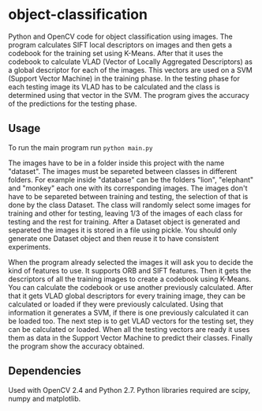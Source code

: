 # object-classification
Python and OpenCV code for object classification using images.
The program calculates SIFT local descriptors on images and then gets a codebook for the training set using K-Means.
After that it uses the codebook to calculate VLAD (Vector of Locally Aggregated Descriptors) as a global descriptor for each
of the images. This vectors are used on a SVM (Support Vector Machine) in the training phase. In the testing phase for each
testing image its VLAD has to be calculated and the class is determined using that vector in the SVM. The program gives the
accuracy of the predictions for the testing phase.

## Usage
To run the main program run ``python main.py``

The images have to be in a folder inside this project with the name "dataset". The images must be separeted between classes
in different folders. For example inside "database" can be the folders "lion", "elephant" and "monkey" each one with its
corresponding images. The images don't have to be separeted between training and testing, the selection of that is done by
the class Dataset. The class will randomly select some images for training and other for testing, leaving 1/3 of the images
of each class for testing and the rest for training. After a Dataset object is generated and separeted the images it is stored
in a file using pickle. You should only generate one Dataset object and then reuse it to have consistent experiments.

When the program already selected the images it will ask you to decide the kind of features to use. It supports ORB and SIFT
features. Then it gets the descriptors of all the training images to create a codebook using K-Means. You can calculate the
codebook or use another previously calculated. After that it gets VLAD global descriptors for every training image, they can
be calculated or loaded if they were previously calculated. Using that information it generates a SVM, if there is one previously
calculated it can be loaded too. The next step is to get VLAD vectors for the testing set, they can be calculated or loaded.
When all the testing vectors are ready it uses them as data in the Support Vector Machine to predict their classes. Finally
the program show the accuracy obtained.

## Dependencies
Used with OpenCV 2.4 and Python 2.7. Python libraries required are scipy, numpy and matplotlib.
